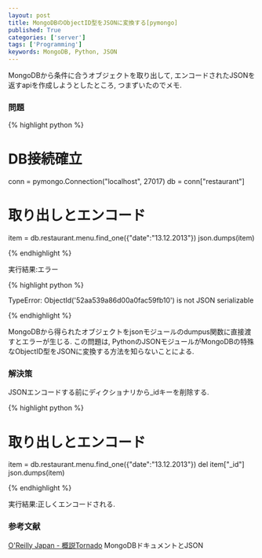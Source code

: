 ```yaml
---
layout: post
title: MongoDBのObjectID型をJSONに変換する[pymongo]
published: True
categories: ['server']
tags: ['Programming']
keywords: MongoDB, Python, JSON
---
```


MongoDBから条件に合うオブジェクトを取り出して, エンコードされたJSONを返すapiを作成しようとしたところ, つまずいたのでメモ.

### 問題

{% highlight python %}

# DB接続確立
conn = pymongo.Connection("localhost", 27017)
db = conn["restaurant"]

# 取り出しとエンコード
item = db.restaurant.menu.find_one({"date":"13.12.2013"})
json.dumps(item)

{% endhighlight %}

実行結果:エラー

{% highlight python %}

TypeError: ObjectId('52aa539a86d00a0fac59fb10') is not JSON serializable

{% endhighlight %}

MongoDBから得られたオブジェクトをjsonモジュールのdumpus関数に直接渡すとエラーが生じる.
この問題は, PythonのJSONモジュールがMongoDBの特殊なObjectID型をJSONに変換する方法を知らないことによる.

### 解決策

JSONエンコードする前にディクショナリから_idキーを削除する.

{% highlight python %}

# 取り出しとエンコード
item = db.restaurant.menu.find_one({"date":"13.12.2013"})
del item["_id"]
json.dumps(item)

{% endhighlight %}

実行結果:正しくエンコードされる.

### 参考文献

[O'Reilly Japan - 概説Tornado](http://www.oreilly.co.jp/books/9784873115764/) MongoDBドキュメントとJSON
